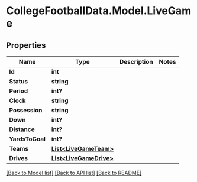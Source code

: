 # CollegeFootballData.Model.LiveGame

## Properties

Name | Type | Description | Notes
------------ | ------------- | ------------- | -------------
**Id** | **int** |  | 
**Status** | **string** |  | 
**Period** | **int?** |  | 
**Clock** | **string** |  | 
**Possession** | **string** |  | 
**Down** | **int?** |  | 
**Distance** | **int?** |  | 
**YardsToGoal** | **int?** |  | 
**Teams** | [**List&lt;LiveGameTeam&gt;**](LiveGameTeam.md) |  | 
**Drives** | [**List&lt;LiveGameDrive&gt;**](LiveGameDrive.md) |  | 

[[Back to Model list]](../README.md#documentation-for-models) [[Back to API list]](../README.md#documentation-for-api-endpoints) [[Back to README]](../README.md)

